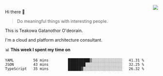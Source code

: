 <img align="right" src="https://github-readme-stats.vercel.app/api?username=Teakowa&show_icons=true&icon_color=2f80ed&text_color=718096&bg_color=ffffff&hide_title=true" />

Hi there 👋

> Do meaningful things with interesting people.

This is Teakowa Gatanothor O'deorain.

I'm a cloud and platform architecture consultant.

📊 **This week I spent my time on**
<!--START_SECTION:waka-->
```text
YAML         56 mins         ██████████▒░░░░░░░░░░░░░░   41.31 % 
JSON         43 mins         ████████░░░░░░░░░░░░░░░░░   32.25 % 
TypeScript   35 mins         ██████▓░░░░░░░░░░░░░░░░░░   26.32 % 
```
<!--END_SECTION:waka-->
